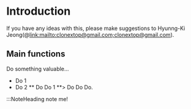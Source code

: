 # Introduction

If you have any ideas with this, please make suggestions to Hyunng-Ki Jeong(@<link:mailto:clonextop@gmail.com;clonextop@gmail.com>).



 
## Main functions

Do something valuable...

* Do 1
* Do 2
** Do Do 1
**> Do Do Do.


:::NoteHeading
note me!
